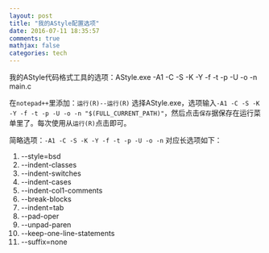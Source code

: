 ```yaml
---
layout: post
title: "我的AStyle配置选项"
date: 2016-07-11 18:35:57
comments: true
mathjax: false
categories: tech
---
```


我的AStyle代码格式工具的选项：AStyle.exe -A1 -C -S -K -Y -f -t -p -U -o -n main.c

在`notepad++`里添加：`运行(R)--运行(R)` 选择AStyle.exe，选项输入`-A1 -C -S -K -Y -f -t -p -U -o -n "$(FULL_CURRENT_PATH)"`，然后点击`保存`据保存在运行菜单里了。每次使用从`运行(R)`点击即可。

<!--more-->

简略选项：`-A1 -C -S -K -Y -f -t -p -U -o -n`
对应长选项如下：

1. --style=bsd
1. --indent-classes
1. --indent-switches
1. --indent-cases
1. --indent-col1-comments
1. --break-blocks
1. --indent=tab
1. --pad-oper
1. --unpad-paren
1. --keep-one-line-statements
1. --suffix=none


